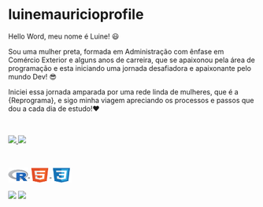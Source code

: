 # luinemauricioprofile

Hello Word, meu nome é Luine! 😃

Sou uma mulher preta, formada em Administração com ênfase em Comércio Exterior e alguns anos de carreira, que se apaixonou pela área de programação
e esta iniciando uma jornada desafiadora e apaixonante pelo mundo Dev! 😎

Iniciei essa jornada amparada por uma rede linda de mulheres, que é a {Reprograma}, e sigo minha viagem apreciando os processos e passos que dou a cada dia
de estudo!❤


##

<div style="display: inline_block"><br>
<a href="https://github.com/luinemauricio">

<img height="170em" src="https://github-readme-stats.vercel.app/api?username=luinemauricio&show_icons=true&theme=radical&include_all_commits=true&count_private=true%22"/>
  <img height="170em" src="https://github-readme-stats.vercel.app/api/top-langs/?username=luinemauricio&layout=compact&langs_count=7&theme=radical"/>
  
  ##
<div/>

<div style="display: inline_block"><br>
 <img align="center" alt="Js" height="30" width="40" src="https://raw.githubusercontent.com/devicons/devicon/master/icons/r/r-original.svg">
 <img align="center" alt="HTML" height="30" width="40" src="https://raw.githubusercontent.com/devicons/devicon/master/icons/html5/html5-original.svg">
 <img align="center" alt="CSS" height="30" width="40" src="https://raw.githubusercontent.com/devicons/devicon/master/icons/css3/css3-original.svg">


<div/>

<div style="display: inline_block"><br>
<a href = "mailto:luinemauricio@hotmail.com"><img src="https://img.shields.io/badge/Gmail-D14836?style=for-the-badge&logo=gmail&logoColor=white" target="_blank"></a>
<a href="https://www.linkedin.com/in/luine-mauricio" target="_blank"><img src="https://img.shields.io/badge/-LinkedIn-%230077B5?style=for-the-badge&logo=linkedin&logoColor=white" target="_blank"></a> 
   
 
  
</div>
